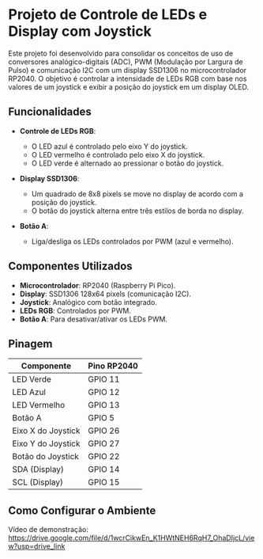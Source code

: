 # Projeto de Controle de LEDs e Display com Joystick

Este projeto foi desenvolvido para consolidar os conceitos de uso de conversores analógico-digitais (ADC), PWM (Modulação por Largura de Pulso) e comunicação I2C com um display SSD1306 no microcontrolador RP2040. O objetivo é controlar a intensidade de LEDs RGB com base nos valores de um joystick e exibir a posição do joystick em um display OLED.

## Funcionalidades

- **Controle de LEDs RGB**:
  - O LED azul é controlado pelo eixo Y do joystick.
  - O LED vermelho é controlado pelo eixo X do joystick.
  - O LED verde é alternado ao pressionar o botão do joystick.

- **Display SSD1306**:
  - Um quadrado de 8x8 pixels se move no display de acordo com a posição do joystick.
  - O botão do joystick alterna entre três estilos de borda no display.

- **Botão A**:
  - Liga/desliga os LEDs controlados por PWM (azul e vermelho).

## Componentes Utilizados

- **Microcontrolador**: RP2040 (Raspberry Pi Pico).
- **Display**: SSD1306 128x64 pixels (comunicação I2C).
- **Joystick**: Analógico com botão integrado.
- **LEDs RGB**: Controlados por PWM.
- **Botão A**: Para desativar/ativar os LEDs PWM.

## Pinagem

| Componente         | Pino RP2040 |
|--------------------|-------------|
| LED Verde          | GPIO 11     |
| LED Azul           | GPIO 12     |
| LED Vermelho       | GPIO 13     |
| Botão A            | GPIO 5      |
| Eixo X do Joystick | GPIO 26     |
| Eixo Y do Joystick | GPIO 27     |
| Botão do Joystick  | GPIO 22     |
| SDA (Display)      | GPIO 14     |
| SCL (Display)      | GPIO 15     |

## Como Configurar o Ambiente
Vídeo de demonstração: https://drive.google.com/file/d/1wcrCikwEn_K1HWtNEH6RqH7_OhaDIjcL/view?usp=drive_link
